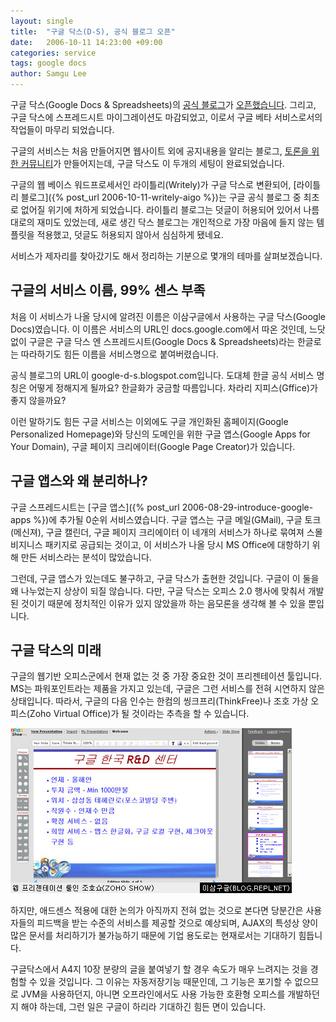 ```yaml
---
layout: single
title:  "구글 닥스(D-S), 공식 블로그 오픈"
date:   2006-10-11 14:23:00 +09:00
categories: service
tags: google docs
author: Samgu Lee
---
```

구글 닥스(Google Docs &#038; Spreadsheets)의 [공식 블로그](http://google-d-s.blogspot.com/2006/10/new-beginnings.html)가 [오픈했습니다](http://googleblog.blogspot.com/2006/10/better-together-docs-spreadsheets.html). 그리고, 구글 닥스에 스프레드시트 마이그레이션도 마감되었고, 이로서 구글 베타 서비스로서의 작업들이 마무리 되었습니다.

구글의 서비스는 처음 만들어지면 웹사이트 외에 공지내용을 알리는 블로그, [토론을 위한 커뮤니티](http://groups.google.com/group/GoogleDocsSpreadsheets)가 만들어지는데, 구글 닥스도 이 두개의 세팅이 완료되었습니다.

구글의 웹 베이스 워드프로세서인 라이틀리(Writely)가 구글 닥스로 변환되어, [라이틀리 블로그]({% post_url 2006-10-11-writely-aigo %})는 구글 공식 블로그 중 최초로 없어질 위기에 처하게 되었습니다. 라이틀리 블로그는 덧글이 허용되어 있어서 나름대로의 재미도 있었는데, 새로 생긴 닥스 블로그는 개인적으로 가장 마음에 들지 않는 템플릿을 적용했고, 덧글도 허용되지 않아서 심심하게 됐네요.

서비스가 제자리를 찾아갔기도 해서 정리하는 기분으로 몇개의 테마를 살펴보겠습니다.

## 구글의 서비스 이름, 99% 센스 부족

처음 이 서비스가 나올 당시에 알려진 이름은 이삼구글에서 사용하는 구글 닥스(Google Docs)였습니다. 이 이름은 서비스의 URL인 docs.google.com에서 따온 것인데, 느닷없이 구글은 구글 닥스 엔 스프레드시트(Google Docs &#038; Spreadsheets)라는 한글로는 따라하기도 힘든 이름을 서비스명으로 붙여버렸습니다.

공식 블로그의 URL이 google-d-s.blogspot.com입니다. 도대체 한글 공식 서비스 명칭은 어떻게 정해지게 될까요? 한글화가 궁금할 따름입니다. 차라리 지피스(Gffice)가 좋지 않을까요?

이런 말하기도 힘든 구글 서비스는 이외에도 구글 개인화된 홈페이지(Google Personalized Homepage)와 당신의 도메인을 위한 구글 앱스(Google Apps for Your Domain), 구글 페이지 크리에이터(Google Page Creator)가 있습니다.

## 구글 앱스와 왜 분리하나?

구글 스프레드시트는 [구글 앱스]({% post_url 2006-08-29-introduce-google-apps %})에 추가될 0순위 서비스였습니다. 구글 앱스는 구글 메일(GMail), 구글 토크(메신져), 구글 캘린더, 구글 페이지 크리에이터 이 네개의 서비스가 하나로 묶여져 스몰비지니스 패키지로 공급되는 것이고, 이 서비스가 나올 당시 MS Office에 대항하기 위해 만든 서비스라는 분석이 많았습니다.

그런데, 구글 앱스가 있는데도 불구하고, 구글 닥스가 출현한 것입니다. 구글이 이 둘을 왜 나누었는지 상상이 되질 않습니다. 다만, 구글 닥스는 오피스 2.0 행사에 맞춰서 개발된 것이기 때문에 정치적인 이유가 있지 않았을까 하는 음모론을 생각해 볼 수 있을 뿐입니다.

## 구글 닥스의 미래

구글의 웹기반 오피스군에서 현재 없는 것 중 가장 중요한 것이 프리젠테이션 툴입니다. MS는 파워포인트라는 제품을 가지고 있는데, 구글은 그런 서비스를 전혀 시연하지 않은 상태입니다. 따라서, 구글의 다음 인수는 한컴의 씽크프리(ThinkFree)나 조호 가상 오피스(Zoho Virtual Office)가 될 것이라는 추측을 할 수 있습니다.

![웹기반 프리젠테이션 툴 - 조호쇼](/assets/zohoshow.jpg)

하지만, 애드센스 적용에 대한 논의가 아직까지 전혀 없는 것으로 본다면 당분간은 사용자들의 피드백을 받는 수준의 서비스를 제공할 것으로 예상되며, AJAX의 특성상 양이 많은 문서를 처리하기가 불가능하기 때문에 기업 용도로는 현재로서는 기대하기 힘듭니다.

구글닥스에서 A4지 10장 분량의 글을 붙여넣기 할 경우 속도가 매우 느려지는 것을 경험할 수 있을 것입니다. 그 이유는 자동저장기능 때문인데, 그 기능은 포기할 수 없으므로 JVM을 사용하던지, 아니면 오프라인에서도 사용 가능한 호환형 오피스를 개발하던지 해야 하는데, 그런 일은 구글이 하리라 기대하긴 힘든 면이 있습니다.
